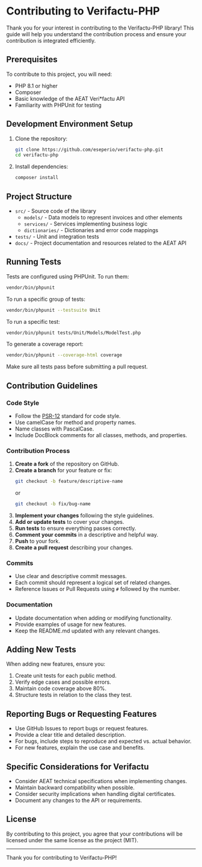 # Contributing to Verifactu-PHP

Thank you for your interest in contributing to the Verifactu-PHP library! This guide will help you understand the contribution process and ensure your contribution is integrated efficiently.

## Prerequisites

To contribute to this project, you will need:

- PHP 8.1 or higher
- Composer
- Basic knowledge of the AEAT Veri*factu API
- Familiarity with PHPUnit for testing

## Development Environment Setup

1. Clone the repository:
   ```bash
   git clone https://github.com/eseperio/verifactu-php.git
   cd verifactu-php
   ```

2. Install dependencies:
   ```bash
   composer install
   ```

## Project Structure

- `src/` - Source code of the library
  - `models/` - Data models to represent invoices and other elements
  - `services/` - Services implementing business logic
  - `dictionaries/` - Dictionaries and error code mappings
- `tests/` - Unit and integration tests
- `docs/` - Project documentation and resources related to the AEAT API

## Running Tests

Tests are configured using PHPUnit. To run them:

```bash
vendor/bin/phpunit
```

To run a specific group of tests:

```bash
vendor/bin/phpunit --testsuite Unit
```

To run a specific test:

```bash
vendor/bin/phpunit tests/Unit/Models/ModelTest.php
```

To generate a coverage report:

```bash
vendor/bin/phpunit --coverage-html coverage
```

Make sure all tests pass before submitting a pull request.

## Contribution Guidelines

### Code Style

- Follow the [PSR-12](https://www.php-fig.org/psr/psr-12/) standard for code style.
- Use camelCase for method and property names.
- Name classes with PascalCase.
- Include DocBlock comments for all classes, methods, and properties.

### Contribution Process

1. **Create a fork** of the repository on GitHub.
2. **Create a branch** for your feature or fix:
   ```bash
   git checkout -b feature/descriptive-name
   ```
   or
   ```bash
   git checkout -b fix/bug-name
   ```
3. **Implement your changes** following the style guidelines.
4. **Add or update tests** to cover your changes.
5. **Run tests** to ensure everything passes correctly.
6. **Comment your commits** in a descriptive and helpful way.
7. **Push** to your fork.
8. **Create a pull request** describing your changes.

### Commits

- Use clear and descriptive commit messages.
- Each commit should represent a logical set of related changes.
- Reference Issues or Pull Requests using `#` followed by the number.

### Documentation

- Update documentation when adding or modifying functionality.
- Provide examples of usage for new features.
- Keep the README.md updated with any relevant changes.

## Adding New Tests

When adding new features, ensure you:

1. Create unit tests for each public method.
2. Verify edge cases and possible errors.
3. Maintain code coverage above 80%.
4. Structure tests in relation to the class they test.

## Reporting Bugs or Requesting Features

- Use GitHub Issues to report bugs or request features.
- Provide a clear title and detailed description.
- For bugs, include steps to reproduce and expected vs. actual behavior.
- For new features, explain the use case and benefits.

## Specific Considerations for Verifactu

- Consider AEAT technical specifications when implementing changes.
- Maintain backward compatibility when possible.
- Consider security implications when handling digital certificates.
- Document any changes to the API or requirements.

## License

By contributing to this project, you agree that your contributions will be licensed under the same license as the project (MIT).

---

Thank you for contributing to Verifactu-PHP!
